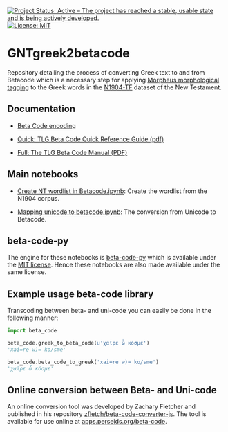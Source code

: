 [![Project Status: Active – The project has reached a stable, usable state and is being actively developed.](https://www.repostatus.org/badges/latest/active.svg)](https://www.repostatus.org/#active) [![License: MIT](https://img.shields.io/badge/License-MIT-yellow.svg)](https://opensource.org/licenses/MIT)

# GNTgreek2betacode

Repository detailing the process of converting Greek text to and from Betacode which is a necessary step for applying [Morpheus morphological tagging](https://github.com/perseids-tools/morpheus) to the Greek words in the [N1904-TF](https://centerblc.github.io/N1904/) dataset of the New Testament.

## Documentation

 - [Beta Code encoding](https://stephanus.tlg.uci.edu/encoding.php)

 - [Quick: TLG Beta Code Quick Reference Guide (pdf)](https://stephanus.tlg.uci.edu/encoding/quickbeta.pdf)

 - [Full: The TLG Beta Code Manual (PDF)](https://stephanus.tlg.uci.edu/encoding/BCM.pdf)

## Main notebooks

 - [Create NT wordlist in Betacode.ipynb](create_NT_wordlist_in_Betacode.ipynb): Create the wordlist from the N1904 corpus.

 - [Mapping unicode to betacode.ipynb](mapping_unicode_to_betacode.ipynb): The conversion from Unicode to Betacode.

## beta-code-py

The engine for these notebooks is [beta-code-py](https://github.com/perseids-tools/beta-code-py) which is available under the [MIT license](https://github.com/perseids-tools/beta-code-py?tab=MIT-1-ov-file). Hence these notebooks are also made available under the same license.

## Example usage beta-code library

Transcoding between beta- and uni-code you can easily be done in the following manner:

```python
import beta_code

beta_code.greek_to_beta_code(u'χαῖρε ὦ κόσμε')
'xai=re w)= ko/sme'

beta_code.beta_code_to_greek('xai=re w)= ko/sme')
'χαῖρε ὦ κόσμε'
```

## Online conversion between Beta- and Uni-code

An online conversion tool was developed by Zachary Fletcher and published in his repository [zfletch/beta-code-converter-js](https://github.com/zfletch/beta-code-converter-js). The tool is available for use online at [apps.perseids.org/beta-code](https://apps.perseids.org/beta-code/).
